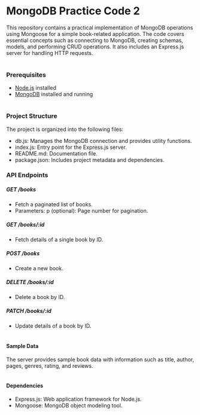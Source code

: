 # MongoDB Practice Code 2

This repository contains a practical implementation of MongoDB operations using Mongoose for a simple book-related application. The code covers essential concepts such as connecting to MongoDB, creating schemas, models, and performing CRUD operations. It also includes an Express.js server for handling HTTP requests.
<br> <br>


### Prerequisites
- [Node.js](https://nodejs.org/) installed
- [MongoDB](https://www.mongodb.com/try/download/community) installed and running
<br> <br>


### Project Structure
The project is organized into the following files:

- db.js: Manages the MongoDB connection and provides utility functions.
- index.js: Entry point for the Express.js server.
- README.md: Documentation file.
- package.json: Includes project metadata and dependencies.

### API Endpoints
##### GET /books
- Fetch a paginated list of books.
- Parameters: p (optional): Page number for pagination.


##### GET /books/:id
- Fetch details of a single book by ID.


##### POST /books
- Create a new book.


##### DELETE /books/:id
- Delete a book by ID.

##### PATCH /books/:id
- Update details of a book by ID.
<br> <br>

#### Sample Data
The server provides sample book data with information such as title, author, pages, genres, rating, and reviews.
<br> <br> 

#### Dependencies
- Express.js: Web application framework for Node.js.
- Mongoose: MongoDB object modeling tool.
